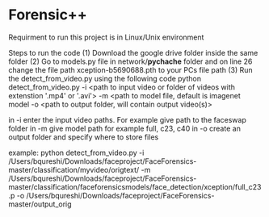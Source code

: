 # Forensic++
Requirment to run this project is in Linux/Unix environment

Steps to run the code
(1) Download the google drive folder inside the same folder
(2) Go to models.py file in network/__pychache__ folder and on line 26 change the file path xception-b5690688.pth to your PCs file path
(3) Run the detect_from_video.py using the following code
python detect_from_video.py
-i <path to input video or folder of videos with extenstion '.mp4' or '.avi'>
-m <path to model file, default is imagenet model
-o <path to output folder, will contain output video(s)>

in -i enter the input video paths. For example give path to the faceswap folder
in -m give model path for example full, c23, c40
in -o create an output folder and specify where to store files


example: 
python detect_from_video.py -i /Users/bqureshi/Downloads/faceproject/FaceForensics-master/classification/myvideo/origtext/ -m /Users/bqureshi/Downloads/faceproject/FaceForensics-master/classification/faceforensicsmodels/face_detection/xception/full_c23.p -o /Users/bqureshi/Downloads/faceproject/FaceForensics-master/output_orig

